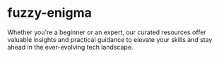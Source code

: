 # fuzzy-enigma
Whether you're a beginner or an expert, our curated resources offer valuable insights and practical guidance to elevate your skills and stay ahead in the ever-evolving tech landscape.
